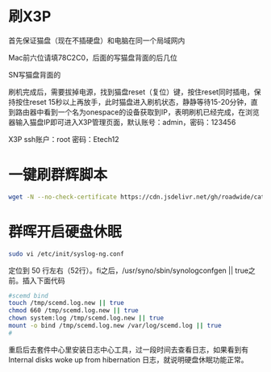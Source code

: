 # 刷X3P

首先保证猫盘（现在不插硬盘）和电脑在同一个局域网内  

Mac前六位请填78C2C0，后面的写猫盘背面的后几位  

SN写猫盘背面的  

刷机完成后，需要拔掉电源，找到猫盘reset（复位）键，按住reset同时插电，保持按住reset 15秒以上再放手，此时猫盘进入刷机状态，静静等待15-20分钟，直到路由器中看到一个名为onespace的设备获取到IP，表明刷机已经完成，在浏览器输入猫盘IP即可进入X3P管理页面，默认账号：admin，密码：123456  

X3P ssh账户：root    密码：Etech12  

# 一键刷群辉脚本

```bash
wget -N --no-check-certificate https://cdn.jsdelivr.net/gh/roadwide/catdrive-syno/install.sh && chmod +x install.sh && bash install.sh
```

# 群晖开启硬盘休眠

```bash
sudo vi /etc/init/syslog-ng.conf
```

定位到 50 行左右（52行）。fi之后，/usr/syno/sbin/synologconfgen || true之前。插入下面代码  

```bash
#scemd bind 
touch /tmp/scemd.log.new || true 
chmod 660 /tmp/scemd.log.new || true 
chown system:log /tmp/scemd.log.new || true 
mount -o bind /tmp/scemd.log.new /var/log/scemd.log || true 
# 
```

重启后去套件中心里安装日志中心工具，过一段时间去查看日志，如果看到有Internal disks woke up from hibernation 日志，就说明硬盘休眠功能正常。